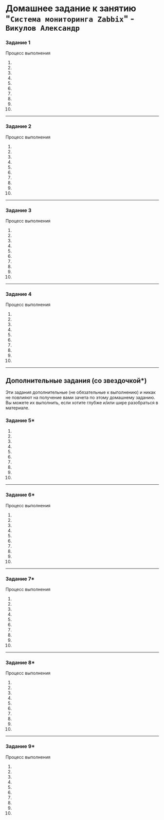 # Домашнее задание к занятию "`Система мониторинга Zabbix`" - `Викулов Александр`

### Задание 1

Процесс выполнения

1. 

2. 

3. 

4. 

5. 

6. 

7. 

8. 

9. 

10. 

---

### Задание 2

Процесс выполнения

1. 

2. 

3. 

4. 

5. 

6. 

7. 

8. 

9. 

10. 

---

### Задание 3

Процесс выполнения

1. 

2. 

3. 

4. 

5. 

6. 

7. 

8. 

9. 

10. 

---

### Задание 4

Процесс выполнения

1. 

2. 

3. 

4. 

5. 

6. 

7. 

8. 

9. 

10. 

---
## Дополнительные задания (со звездочкой*)

Эти задания дополнительные (не обязательные к выполнению) и никак не повлияют на получение вами зачета по этому домашнему заданию. Вы можете их выполнить, если хотите глубже и/или шире разобраться в материале.

### Задание 5*

1. 

2. 

3. 

4. 

5. 

6. 

7. 

8. 

9. 

10. 

---

### Задание 6*

Процесс выполнения

1. 

2. 

3. 

4. 

5. 

6. 

7. 

8. 

9. 

10. 

---

### Задание 7*

Процесс выполнения

1. 

2. 

3. 

4. 

5. 

6. 

7. 

8. 

9. 

10. 

---

### Задание 8*

Процесс выполнения

1. 

2. 

3. 

4. 

5. 

6. 

7. 

8. 

9. 

10. 

---

### Задание 9*

Процесс выполнения

1. 

2. 

3. 

4. 

5. 

6. 

7. 

8. 

9. 

10. 


